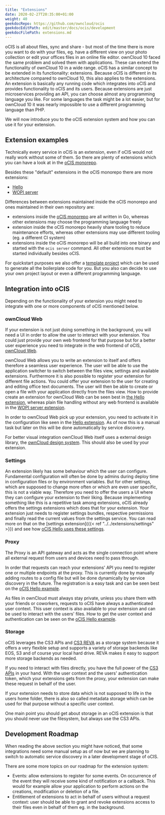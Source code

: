 ```yaml
---
title: "Extensions"
date: 2020-02-27T20:35:00+01:00
weight: 40
geekdocRepo: https://github.com/owncloud/ocis
geekdocEditPath: edit/master/docs/ocis/development
geekdocFilePath: extensions.md
---
```


oCIS is all about files, sync and share - but most of the time there is more you want to do with your files, eg. have a different view on your photo collection or edit your offices files in an online file editor. ownCloud 10 faced the same problem and solved them with applications. These can extend the functionality of ownCloud 10 in a wide range. oCIS has a similar concept to be extended in its functionality: extensions. Because oCIS is different in its architecture compared to ownCloud 10, this also applies to the extensions. An extension is basically any running code which integrates into oCIS and provides functionality to oCIS and its users. Because extensions are just microservices providing an API, you can choose almost any programming language you like. For some languages the task might be a lot easier, but for ownCloud 10 it was nearly impossible to use a different programming language than PHP.

We will now introduce you to the oCIS extension system and how you can use it for your extension.

## Extension examples

Technically every service in oCIS is an extension, even if oCIS would not really work without some of them. So there are plenty of extensions which you can have a look at in the [oCIS monorepo](https://github.com/owncloud/ocis).

Besides these "default" extensions in the oCIS monorepo there are more extensions:

- [Hello](https://github.com/owncloud/ocis-hello)
- [WOPI server](https://github.com/owncloud/ocis-wopiserver)

Differences between extensions maintained inside the oCIS monorepo and ones maintained in their own repository are:

- extensions inside the [oCIS monorepo](https://github.com/owncloud/ocis) are all written in Go, whereas other extensions may choose the programming language freely
- extension inside the oCIS monorepo heavily share tooling to reduce maintenance efforts, whereas other extensions may use different tooling (eg. a different CI system)
- extensions inside the oCIS monorepo will be all build into one binary and started with the `ocis server` command. All other extensions must be started individually besides oCIS.


For quickstart purposes we also offer a [template project](https://github.com/owncloud/boilr-ocis-extension) which can be used to generate all the boilerplate code for you. But you also can decide to use your own project layout or even a different programming language.


## Integration into oCIS

Depending on the functionality of your extension you might need to integrate with one or more components of oCIS mentioned below.

### ownCloud Web

If your extension is not just doing something in the background, you will need a UI in order to allow the user to interact with your extension. You could just provide your own web frontend for that purpose but for a better user experience you need to integrate in the web frontend of oCIS, [ownCloud Web](https://github.com/owncloud/web).

ownCloud Web allows you to write an extension to itself and offers therefore a seamless user experience. The user will be able to use the application switcher to switch between the files view, settings and available extensions. Furthermore it is also possible to register your extension for different file actions. You could offer your extension to the user for creating and editing office text documents. The user will then be able to create or open a file with your application directly from the files view. How to provide create an extension for ownCloud Web can be seen best in [the Hello extension](https://github.com/owncloud/ocis-hello/blob/master/ui/app.js), whereas plain file handling without any web frontend is available in the [WOPI server extension](https://github.com/owncloud/ocis-wopiserver/blob/master/ui/app.js).

In order to ownCloud Web pick up your extension, you need to activate it in the configuration like seen in the [Hello extension](https://owncloud.dev/extensions/ocis_hello/running/#configure-and-start-ocis). As of now this is a manual task but later on this will be done automatically by service discovery.

For better visual integration ownCloud Web itself uses a external design library, the [ownCloud design system](https://github.com/owncloud/owncloud-design-system). This should also be used by your extension.

### Settings

An extension likely has some behaviour which the user can configure. Fundamental configuration will often be done by admins during deploy time in configuration files or by environment variables. But for other settings, which are supposed to change more often or which are even user specific, this is not a viable way. Therefore you need to offer the users a UI where they can configure your extension to their liking. Because implementing something like this is a repetitive task among extensions, oCIS already offers the settings extensions which does that for your extension. Your extension just needs to register settings bundles, respective permissions and finally read the current values from the settings service. You can read more on that on the [settings extension]({{< ref "../../extensions/settings" >}}) and see how [oCIS Hello uses these settings](https://owncloud.dev/extensions/ocis_hello/settings/).

### Proxy

The Proxy is an API gateway and acts as the single connection point where all external request from users and devices need to pass through.

In order that requests can reach your extensions' API you need to register one or multiple endpoints at the proxy. This is currently done by manually adding routes to a config file but will be done dynamically by service discovery in the future. The registration is a easy task and can be seen best on the [oCIS Hello example](https://owncloud.dev/extensions/ocis_hello/running/#configure-and-start-ocis).

As files in ownCloud must always stay private, unless you share them with your friends or coworkers, requests to oCIS have always a authenticated user context. This user context is also available to your extension and can be used to interact with the users' files. How to get the user context and authentication can be seen on the [oCIS Hello example](https://owncloud.dev/extensions/ocis_hello/settings/#account-uuid).

### Storage

oCIS leverages the CS3 APIs and [CS3 REVA](https://github.com/cs3org/reva) as a storage system because it offers a very flexible setup and supports a variety of storage backends like EOS, S3 and of course your local hard drive. REVA makes it easy to support more storage backends as needed.

If you need to interact with files directly, you have the full power of the [CS3 APIs](https://cs3org.github.io/cs3apis/) in your hand. With the user context and the users' authentication token, which your extensions gets from the proxy, your extension can make these request in behalf of the user.

If your extension needs to store data which is not supposed to life in the users home folder, there is also so called metadata storage which can be used for that purpose without a specific user context.

One main point you should get about storage in an oCIS extension is that you should never use the filesystem, but always use the CS3 APIs.

## Development Roadmap

When reading the above section you might have noticed, that some integrations need some manual setup as of now but we are planning to switch to automatic service discovery in a later development stage of oCIS.

There are some more topics on our roadmap for the extension system:

- Events: allow extensions to register for some events. On occurrence of the event they will receive some kind of notification or a callback. This would for example allow your application to perform actions on the creations, modification or deletion of a file.
- Entitlement of extensions to act in behalf of users without a request context: user should be able to grant and revoke extensions access to their files even in behalf of them eg. in the background.
